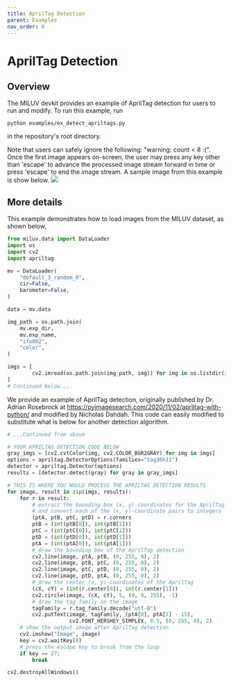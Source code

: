 ```yaml
---
title: AprilTag Detection
parent: Examples
nav_order: 6
---
```


# AprilTag Detection
## Overview
The MILUV devkit provides an example of AprilTag detection for users to run and modify. To run this example, run
```
python examples/ex_detect_apriltags.py
```
in the repository's root directory.

Note that users can safely ignore the following: "warning: count < 8 :(". Once the first image appears on-screen, the user may press any key other than 'escape' to advance the processed image stream forward in time or press 'escape' to end the image stream. A sample image from this example is show below.
![](https://decargroup.github.io/miluv/assets/apriltag_det.png)

## More details
This example demonstrates how to load images from the MILUV dataset, as shown below,
```py
from miluv.data import DataLoader
import os
import cv2
import apriltag

mv = DataLoader(
    "default_3_random_0",
    cir=False,
    barometer=False,
)

data = mv.data

img_path = os.path.join(
    mv.exp_dir,
    mv.exp_name,
    "ifo002",
    "color",
)

imgs = [
        cv2.imread(os.path.join(img_path, img)) for img in os.listdir(img_path)
]
# Continued below...
```

We provide an example of AprilTag detection, originally published by Dr. Adrian Rosebrock at https://pyimagesearch.com/2020/11/02/apriltag-with-python/ and modified by Nicholas Dahdah. This code can easily modified to substitute what is below for another detection algorithm.
```py
# ...Continued from above

# YOUR APRILTAG DETECTION CODE BELOW
gray_imgs = [cv2.cvtColor(img, cv2.COLOR_BGR2GRAY) for img in imgs]
options = apriltag.DetectorOptions(families="tag36h11")
detector = apriltag.Detector(options)
results = [detector.detect(gray) for gray in gray_imgs]

# THIS IS WHERE YOU WOULD PROCESS THE APRILTAG DETECTION RESULTS
for image, result in zip(imgs, results):
    for r in result:
        # extract the bounding box (x, y)-coordinates for the AprilTag
        # and convert each of the (x, y)-coordinate pairs to integers
        (ptA, ptB, ptC, ptD) = r.corners
        ptB = (int(ptB[0]), int(ptB[1]))
        ptC = (int(ptC[0]), int(ptC[1]))
        ptD = (int(ptD[0]), int(ptD[1]))
        ptA = (int(ptA[0]), int(ptA[1]))
        # draw the bounding box of the AprilTag detection
        cv2.line(image, ptA, ptB, (0, 255, 0), 2)
        cv2.line(image, ptB, ptC, (0, 255, 0), 2)
        cv2.line(image, ptC, ptD, (0, 255, 0), 2)
        cv2.line(image, ptD, ptA, (0, 255, 0), 2)
        # draw the center (x, y)-coordinates of the AprilTag
        (cX, cY) = (int(r.center[0]), int(r.center[1]))
        cv2.circle(image, (cX, cY), 5, (0, 0, 255), -1)
        # draw the tag family on the image
        tagFamily = r.tag_family.decode("utf-8")
        cv2.putText(image, tagFamily, (ptA[0], ptA[1] - 15),
                    cv2.FONT_HERSHEY_SIMPLEX, 0.5, (0, 255, 0), 2)
    # show the output image after AprilTag detection
    cv2.imshow("Image", image)
    key = cv2.waitKey(0)
    # press the escape key to break from the loop
    if key == 27:
        break

cv2.destroyAllWindows()

```
